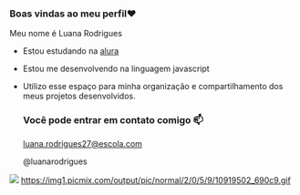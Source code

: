 ### Boas vindas ao meu perfil♥️

Meu nome é Luana Rodrigues

- Estou estudando na [alura](https://www.alura.com.br)
- Estou me desenvolvendo na linguagem javascript
- Utilizo esse espaço para minha organização e compartilhamento dos meus projetos desenvolvidos.

  ### Você pode entrar em contato comigo 📫

  luana.rodrigues27@escola.com

  @luanarodrigues

![](https://media.tenor.com/J9cgEXjkIKYAAAAC/girl-car.gif)
https://img1.picmix.com/output/pic/normal/2/0/5/9/10919502_690c9.gif
